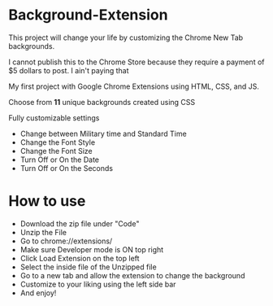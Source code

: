 # Background-Extension
This project will change your life by customizing the Chrome New Tab backgrounds.

I cannot publish this to the Chrome Store because they require a payment of $5 dollars to post. I ain't paying that

My first project with Google Chrome Extensions using HTML, CSS, and JS.

Choose from **11** unique backgrounds created using CSS

Fully customizable settings
- Change between Military time and Standard Time
- Change the Font Style
- Change the Font Size
- Turn Off or On the Date
- Turn Off or On the Seconds

# How to use
- Download the zip file under "Code"
- Unzip the File
- Go to chrome://extensions/
- Make sure Developer mode is ON top right
- Click Load Extension on the top left
- Select the inside file of the Unzipped file
- Go to a new tab and allow the extension to change the background
- Customize to your liking using the left side bar
- And enjoy! 
